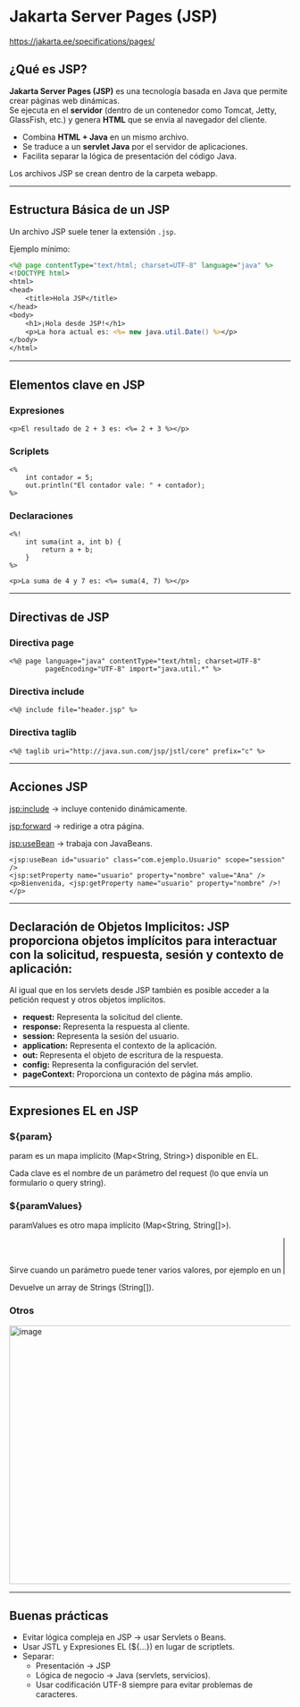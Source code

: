 # Jakarta Server Pages (JSP)

https://jakarta.ee/specifications/pages/

## ¿Qué es JSP?

**Jakarta Server Pages (JSP)** es una tecnología basada en Java que permite crear páginas web dinámicas.  
Se ejecuta en el **servidor** (dentro de un contenedor como Tomcat, Jetty, GlassFish, etc.) y genera **HTML** que se envía al navegador del cliente.


- Combina **HTML + Java** en un mismo archivo.
- Se traduce a un **servlet Java** por el servidor de aplicaciones.
- Facilita separar la lógica de presentación del código Java.

Los archivos JSP se crean dentro de la carpeta webapp. 

---

## Estructura Básica de un JSP

Un archivo JSP suele tener la extensión `.jsp`.

Ejemplo mínimo:

```jsp
<%@ page contentType="text/html; charset=UTF-8" language="java" %>
<!DOCTYPE html>
<html>
<head>
    <title>Hola JSP</title>
</head>
<body>
    <h1>¡Hola desde JSP!</h1>
    <p>La hora actual es: <%= new java.util.Date() %></p>
</body>
</html>
```

---

## Elementos clave en JSP

### Expresiones 

```
<p>El resultado de 2 + 3 es: <%= 2 + 3 %></p>
```
  
### Scriplets

```
<%
    int contador = 5;
    out.println("El contador vale: " + contador);
%>

```

### Declaraciones

```
<%! 
    int suma(int a, int b) {
        return a + b;
    }
%>

<p>La suma de 4 y 7 es: <%= suma(4, 7) %></p>

```

---

## Directivas de JSP

### Directiva page

```
<%@ page language="java" contentType="text/html; charset=UTF-8"
         pageEncoding="UTF-8" import="java.util.*" %>

```

### Directiva include

```
<%@ include file="header.jsp" %>

```

### Directiva taglib

```
<%@ taglib uri="http://java.sun.com/jsp/jstl/core" prefix="c" %>

```
---

## Acciones JSP

<jsp:include> → incluye contenido dinámicamente.

<jsp:forward> → redirige a otra página.

<jsp:useBean> → trabaja con JavaBeans.

```
<jsp:useBean id="usuario" class="com.ejemplo.Usuario" scope="session" />
<jsp:setProperty name="usuario" property="nombre" value="Ana" />
<p>Bienvenida, <jsp:getProperty name="usuario" property="nombre" />!</p>

```

--- 
## Declaración de Objetos Implicitos: JSP proporciona objetos implícitos para interactuar con la solicitud, respuesta, sesión y contexto de aplicación:

Al igual que en los servlets desde JSP también es posible acceder a la petición request y otros objetos implícitos.

- **request:** Representa la solicitud del cliente.
- **response:** Representa la respuesta al cliente.
- **session:** Representa la sesión del usuario.
- **application:** Representa el contexto de la aplicación.
- **out:** Representa el objeto de escritura de la respuesta.
- **config:** Representa la configuración del servlet.
- **pageContext:** Proporciona un contexto de página más amplio.

--- 

## Expresiones EL en JSP

### ${param}

param es un mapa implícito (Map<String, String>) disponible en EL.

Cada clave es el nombre de un parámetro del request (lo que envía un formulario o query string).

### ${paramValues}

paramValues es otro mapa implícito (Map<String, String[]>).

Sirve cuando un parámetro puede tener varios valores, por ejemplo en un <select multiple> o en varios checkboxes con el mismo name.

Devuelve un array de Strings (String[]).

### Otros

<img width="662" height="462" alt="image" src="https://github.com/user-attachments/assets/a6406c1d-84b3-4b8b-865a-258efd90f5e2" />

---

## Buenas prácticas

- Evitar lógica compleja en JSP → usar Servlets o Beans.
- Usar JSTL y Expresiones EL (${...}) en lugar de scriptlets.
- Separar:
  - Presentación → JSP
  - Lógica de negocio → Java (servlets, servicios).
  - Usar codificación UTF-8 siempre para evitar problemas de caracteres.
